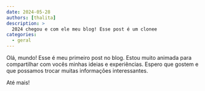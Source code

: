 ```yaml
---
date: 2024-05-28
authors: [thalita]
description: >
  2024 chegou e com ele meu blog! Esse post é um clonee
categories:
  - geral
---
```


Olá, mundo! Esse é meu primeiro post no blog. Estou muito animada para compartilhar com vocês minhas ideias e experiências. Espero que gostem e que possamos trocar muitas informações interessantes.

Até mais!
